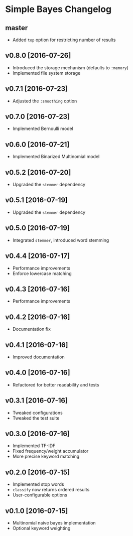 # Simple Bayes Changelog

## master

- Added `top` option for restricting number of results

## v0.8.0 [2016-07-26]

- Introduced the storage mechanism (defaults to `:memory`)
- Implemented file system storage

## v0.7.1 [2016-07-23]

- Adjusted the `:smoothing` option

## v0.7.0 [2016-07-23]

- Implemented Bernoulli model

## v0.6.0 [2016-07-21]

- Implemented Binarized Multinomial model

## v0.5.2 [2016-07-20]

- Upgraded the `stemmer` dependency

## v0.5.1 [2016-07-19]

- Upgraded the `stemmer` dependency

## v0.5.0 [2016-07-19]

- Integrated `stemmer`, introduced word stemming

## v0.4.4 [2016-07-17]

- Performance improvements
- Enforce lowercase matching

## v0.4.3 [2016-07-16]

- Performance improvements

## v0.4.2 [2016-07-16]

- Documentation fix

## v0.4.1 [2016-07-16]

- Improved documentation

## v0.4.0 [2016-07-16]

- Refactored for better readability and tests

## v0.3.1 [2016-07-16]

- Tweaked configurations
- Tweaked the test suite

## v0.3.0 [2016-07-16]

- Implemented TF-IDF
- Fixed frequency/weight accumulator
- More precise keyword matching

## v0.2.0 [2016-07-15]

- Implemented stop words
- `classify` now returns ordered results
- User-configurable options

## v0.1.0 [2016-07-15]

- Multinomial naive bayes implementation
- Optional keyword weighting
